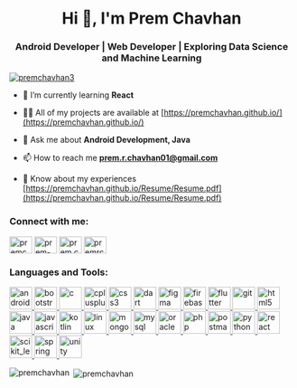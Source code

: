 
<h1 align="center">Hi 👋, I'm Prem Chavhan</h1>
<h3 align="center">Android Developer | Web Developer | Exploring Data Science and Machine Learning</h3>

<p align="left"> <a href="https://twitter.com/premchavhan3" target="blank"><img src="https://img.shields.io/twitter/follow/premchavhan3?logo=twitter&style=for-the-badge" alt="premchavhan3" /></a> </p>

- 🌱 I’m currently learning **React**

- 👨‍💻 All of my projects are available at [https://premchavhan.github.io/](https://premchavhan.github.io/)

- 💬 Ask me about **Android Development, Java**

- 📫 How to reach me **prem.r.chavhan01@gmail.com**

- 📄 Know about my experiences [https://premchavhan.github.io/Resume/Resume.pdf](https://premchavhan.github.io/Resume/Resume.pdf)

<h3 align="left">Connect with me:</h3>
<p align="left">
<a href="https://twitter.com/premchavhan3" target="blank"><img align="center" src="https://cdn.jsdelivr.net/npm/simple-icons@3.0.1/icons/twitter.svg" alt="premchavhan3" height="30" width="40" /></a>
<a href="https://linkedin.com/in/prem-chavhan-6b5b75175" target="blank"><img align="center" src="https://cdn.jsdelivr.net/npm/simple-icons@3.0.1/icons/linkedin.svg" alt="prem-chavhan-6b5b75175" height="30" width="40" /></a>
<a href="https://fb.com/prem.chavhan.378" target="blank"><img align="center" src="https://cdn.jsdelivr.net/npm/simple-icons@3.0.1/icons/facebook.svg" alt="prem.chavhan.378" height="30" width="40" /></a>
<a href="https://instagram.com/premrchavhan" target="blank"><img align="center" src="https://cdn.jsdelivr.net/npm/simple-icons@3.0.1/icons/instagram.svg" alt="premrchavhan" height="30" width="40" /></a>
  
<h3 align="left">Languages and Tools:</h3>
<p align="left"> <a href="https://developer.android.com" target="_blank"> <img src="https://devicons.github.io/devicon/devicon.git/icons/android/android-original-wordmark.svg" alt="android" width="40" height="40"/> </a> <a href="https://getbootstrap.com" target="_blank"> <img src="https://devicons.github.io/devicon/devicon.git/icons/bootstrap/bootstrap-plain.svg" alt="bootstrap" width="40" height="40"/> </a> <a href="https://www.cprogramming.com/" target="_blank"> <img src="https://devicons.github.io/devicon/devicon.git/icons/c/c-original.svg" alt="c" width="40" height="40"/> </a> <a href="https://www.w3schools.com/cpp/" target="_blank"> <img src="https://devicons.github.io/devicon/devicon.git/icons/cplusplus/cplusplus-original.svg" alt="cplusplus" width="40" height="40"/> </a> <a href="https://www.w3schools.com/css/" target="_blank"> <img src="https://devicons.github.io/devicon/devicon.git/icons/css3/css3-original-wordmark.svg" alt="css3" width="40" height="40"/> </a> <a href="https://dart.dev" target="_blank"> <img src="https://www.vectorlogo.zone/logos/dartlang/dartlang-icon.svg" alt="dart" width="40" height="40"/> </a> <a href="https://www.figma.com/" target="_blank"> <img src="https://www.vectorlogo.zone/logos/figma/figma-icon.svg" alt="figma" width="40" height="40"/> </a> <a href="https://firebase.google.com/" target="_blank"> <img src="https://www.vectorlogo.zone/logos/firebase/firebase-icon.svg" alt="firebase" width="40" height="40"/> </a> <a href="https://flutter.dev" target="_blank"> <img src="https://www.vectorlogo.zone/logos/flutterio/flutterio-icon.svg" alt="flutter" width="40" height="40"/> </a> <a href="https://git-scm.com/" target="_blank"> <img src="https://www.vectorlogo.zone/logos/git-scm/git-scm-icon.svg" alt="git" width="40" height="40"/> </a> <a href="https://www.w3.org/html/" target="_blank"> <img src="https://devicons.github.io/devicon/devicon.git/icons/html5/html5-original-wordmark.svg" alt="html5" width="40" height="40"/> </a> <a href="https://www.java.com" target="_blank"> <img src="https://devicons.github.io/devicon/devicon.git/icons/java/java-original-wordmark.svg" alt="java" width="40" height="40"/> </a> <a href="https://developer.mozilla.org/en-US/docs/Web/JavaScript" target="_blank"> <img src="https://devicons.github.io/devicon/devicon.git/icons/javascript/javascript-original.svg" alt="javascript" width="40" height="40"/> </a> <a href="https://kotlinlang.org" target="_blank"> <img src="https://www.vectorlogo.zone/logos/kotlinlang/kotlinlang-icon.svg" alt="kotlin" width="40" height="40"/> </a> <a href="https://www.linux.org/" target="_blank"> <img src="https://devicons.github.io/devicon/devicon.git/icons/linux/linux-original.svg" alt="linux" width="40" height="40"/> </a> <a href="https://www.mongodb.com/" target="_blank"> <img src="https://devicons.github.io/devicon/devicon.git/icons/mongodb/mongodb-original-wordmark.svg" alt="mongodb" width="40" height="40"/> </a> <a href="https://www.mysql.com/" target="_blank"> <img src="https://devicons.github.io/devicon/devicon.git/icons/mysql/mysql-original-wordmark.svg" alt="mysql" width="40" height="40"/> </a> <a href="https://www.oracle.com/" target="_blank"> <img src="https://devicons.github.io/devicon/devicon.git/icons/oracle/oracle-original.svg" alt="oracle" width="40" height="40"/> </a> <a href="https://www.php.net" target="_blank"> <img src="https://devicons.github.io/devicon/devicon.git/icons/php/php-original.svg" alt="php" width="40" height="40"/> </a> <a href="https://postman.com" target="_blank"> <img src="https://www.vectorlogo.zone/logos/getpostman/getpostman-icon.svg" alt="postman" width="40" height="40"/> </a> <a href="https://www.python.org" target="_blank"> <img src="https://devicons.github.io/devicon/devicon.git/icons/python/python-original.svg" alt="python" width="40" height="40"/> </a> <a href="https://reactjs.org/" target="_blank"> <img src="https://devicons.github.io/devicon/devicon.git/icons/react/react-original-wordmark.svg" alt="react" width="40" height="40"/> </a> <a href="https://scikit-learn.org/" target="_blank"> <img src="https://upload.wikimedia.org/wikipedia/commons/0/05/Scikit_learn_logo_small.svg" alt="scikit_learn" width="40" height="40"/> </a> <a href="https://spring.io/" target="_blank"> <img src="https://www.vectorlogo.zone/logos/springio/springio-icon.svg" alt="spring" width="40" height="40"/> </a> <a href="https://unity.com/" target="_blank"> <img src="https://www.vectorlogo.zone/logos/unity3d/unity3d-icon.svg" alt="unity" width="40" height="40"/> </a> </p>

<p><img align="left" src="https://github-readme-stats.vercel.app/api/top-langs?username=premchavhan&show_icons=true&theme=default&locale=en&layout=compact" alt="premchavhan" /></p>

<p>&nbsp;<img align="center" src="https://github-readme-stats.vercel.app/api?username=premchavhan&show_icons=true&theme=default&locale=en" alt="premchavhan" /></p>
</div>
